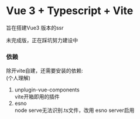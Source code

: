 # Vue 3 + Typescript + Vite

旨在搭建Vue3 版本的ssr

未完成版，正在踩坑努力建设中
### 依赖
除开vite自建，还需要安装的依赖:  
(个人理解)  
1. unplugin-vue-components  
vite开箱即用的插件  
2. esno  
node serve无法识别.ts文件，改用 esno server启用